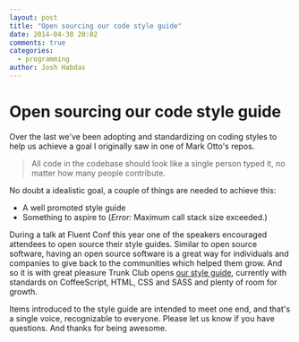 ```yaml
---
layout: post
title: "Open sourcing our code style guide"
date: 2014-04-30 20:02
comments: true
categories:
  - programming
author: Josh Habdas
---
```


# Open sourcing our code style guide

Over the last we've been adopting and standardizing on coding styles to help us achieve a goal I originally saw in one of Mark Otto's repos.

> All code in the codebase should look like a single person typed it, no matter how many people contribute.

No doubt a idealistic goal, a couple of things are needed to achieve this:

- A well promoted style guide
- Something to aspire to (_Error:_ Maximum call stack size exceeded.)

During a talk at Fluent Conf this year one of the speakers encouraged attendees to open source their style guides. Similar to open source software, having an open source software is a great way for individuals and companies to give back to the communities which helped them grow. And so it is with great pleasure Trunk Club opens [our style guide](https://github.com/trunkclub/styleguide), currently with standards on CoffeeScript, HTML, CSS and SASS and plenty of room for growth.

Items introduced to the style guide are intended to meet one end, and that's a single voice, recognizable to everyone. Please let us know if you have questions. And thanks for being awesome.